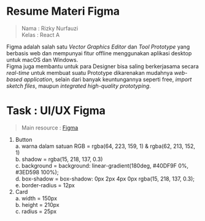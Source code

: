 # Resume Materi Figma

> Nama : Rizky Nurfauzi   
> Kelas : React A

Figma adalah salah satu *Vector Graphics Editor* dan *Tool Prototype* yang berbasis web dan mempunyai fitur offline menggunakan aplikasi desktop untuk macOS dan Windows.   
Figma juga membantu untuk para Designer bisa saling berkerjasama secara *real-time* untuk membuat suatu Prototype dikarenakan mudahnya *web-based application*, selain dari banyak keuntungannya seperti free, *import sketch files*, maupun *integrated high-quality prototyping*.

# Task : UI/UX Figma  

> Main resource :  [Figma](https://www.figma.com/file/Tk4c9OwKIjylGkhp0qtyss/Tugas-Prototype)

1. Button  
	a. warna dalam satuan RGB = rgba(64, 223, 159, 1) & rgba(62, 213, 152, 1)  
	b. shadow = rgba(15, 218, 137, 0.3)  
	c. background = background: linear-gradient(180deg, #40DF9F 0%, #3ED598 100%);  
	d. box-shadow = box-shadow: 0px 2px 4px 0px rgba(15, 218, 137, 0.3);  
	e. border-radius = 12px  
2. Card  
	a. width = 150px  
	b. height = 210px  
	c. radius = 25px  

